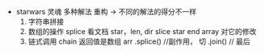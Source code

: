 - starwars 灵魂
  多种解法  重构 -> 不同的解法的得分不一样
  1. 字符串拼接
  2. 数组的操作
     splice 看文档 star，len, dir
     slice star end 
     array 对它的修改
  3. 链式调用 chain
    返回值是数组 
        arr
           .splice() //副作用， 切
           .join() // 最后